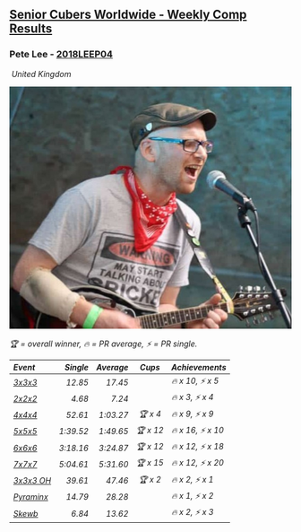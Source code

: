 <style>table {white-space: nowrap;}</style>
<link rel="stylesheet" type="text/css" href="/scw-comp/css/flags.css" />

## [Senior Cubers Worldwide - Weekly Comp Results](/scw-comp/results/)
### Pete Lee - [2018LEEP04](https://www.worldcubeassociation.org/persons/2018LEEP04)

<i class="flag flag-GB" />&nbsp;United Kingdom

![Pete Lee](1574700550.jpg)

<span style="white-space: nowrap;">🏆 = overall winner</span>, <span style="white-space: nowrap;">🔥 = PR average</span>, <span style="white-space: nowrap;">⚡ = PR single</span>.

| Event | Single | Average | Cups | Achievements|
| :-- | --: | --: | :--: | :-- |
| [3x3x3](333.md) | 12.85 | 17.45 |  | 🔥 x 10, ⚡ x 5 |
| [2x2x2](222.md) | 4.68 | 7.24 |  | 🔥 x 3, ⚡ x 4 |
| [4x4x4](444.md) | 52.61 | 1:03.27 | 🏆 x 4 | 🔥 x 9, ⚡ x 9 |
| [5x5x5](555.md) | 1:39.52 | 1:49.65 | 🏆 x 12 | 🔥 x 16, ⚡ x 10 |
| [6x6x6](666.md) | 3:18.16 | 3:24.87 | 🏆 x 12 | 🔥 x 12, ⚡ x 18 |
| [7x7x7](777.md) | 5:04.61 | 5:31.60 | 🏆 x 15 | 🔥 x 12, ⚡ x 20 |
| [3x3x3 OH](333oh.md) | 39.61 | 47.46 | 🏆 x 2 | 🔥 x 2, ⚡ x 1 |
| [Pyraminx](pyram.md) | 14.79 | 28.28 |  | 🔥 x 1, ⚡ x 2 |
| [Skewb](skewb.md) | 6.84 | 13.62 |  | 🔥 x 2, ⚡ x 3 |

<!-- Global site tag (gtag.js) - Google Analytics -->
<script async src="https://www.googletagmanager.com/gtag/js?id=UA-86348435-3"></script>
<script>window.dataLayer = window.dataLayer || []; function gtag() {dataLayer.push(arguments);} gtag('js', new Date()); gtag('config', 'UA-86348435-3');</script>
